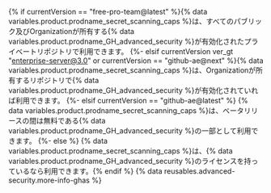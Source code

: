 {% if currentVersion == "free-pro-team@latest" %}{% data variables.product.prodname_secret_scanning_caps %}は、すべてのパブリック及びOrganizationが所有する{% data variables.product.prodname_GH_advanced_security %}が有効化されたプライベートリポジトリで利用できます。
{%- elsif currentVersion ver_gt "enterprise-server@3.0" or currentVersion == "github-ae@next" %}{% data variables.product.prodname_secret_scanning_caps %}は、Organizationが所有するリポジトリで{% data variables.product.prodname_GH_advanced_security %}が有効化されていれば利用できます。
{%- elsif currentVersion == "github-ae@latest" %}
{% data variables.product.prodname_secret_scanning_caps %}は、ベータリリースの間は無料である{% data variables.product.prodname_GH_advanced_security %}の一部として利用できます。
{%- else %}
{% data variables.product.prodname_secret_scanning_caps %}は、{% data variables.product.prodname_GH_advanced_security %}のライセンスを持っているなら利用できます。{% endif %} {% data reusables.advanced-security.more-info-ghas %}